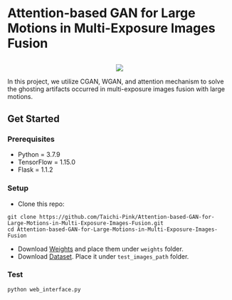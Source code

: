 # Attention-based GAN for Large Motions in Multi-Exposure Images Fusion

##
<p align="middle">
<img src="display_image/results.png" >
</p>
In this project, we utilize CGAN, WGAN, and attention mechanism to solve the ghosting artifacts occurred in multi-exposure images fusion with large motions.

## Get Started
### Prerequisites
 * Python 	      = 3.7.9
 * TensorFlow     = 1.15.0
 * Flask          = 1.1.2
  
### Setup
 * Clone this repo:
 ```
 git clone https://github.com/Taichi-Pink/Attention-based-GAN-for-Large-Motions-in-Multi-Exposure-Images-Fusion.git
 cd Attention-based-GAN-for-Large-Motions-in-Multi-Exposure-Images-Fusion
 ```
 * Download [Weights](https://www.dropbox.com/sh/mkc125f02dqkhr1/AABkRHcePzG_pkk7c4pDStU6a?dl=0) and place them under ```weights``` folder.
 * Download [Dataset](https://www.robots.ox.ac.uk/~szwu/storage/hdr/kalantari_dataset.zip). Place it under ```test_images_path``` folder.
 
 <!-- * Download data from [SICE dataset](https://github.com/csjcai/SICE). Place it under ```Dataset``` folder. Split the data in Dataset_Part1 into train (80%) and test (20%) set. -->

### Test
 ```
 python web_interface.py
 ```
